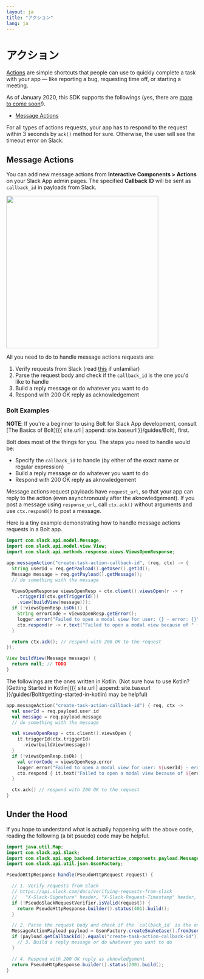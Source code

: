 ```yaml
---
layout: ja
title: "アクション"
lang: ja
---
```


# アクション

[Actions](https://api.slack.com/interactivity/actions) are simple shortcuts that people can use to quickly complete a task with your app — like reporting a bug, requesting time off, or starting a meeting.

As of January 2020, this SDK supports the followings (yes, there are [more to come soon](https://medium.com/slack-developer-blog/introducing-the-slack-app-toolkit-3d509a15f41b)!).

* [Message Actions](https://api.slack.com/interactive-messages)

For all types of actions requests, your app has to respond to the request within 3 seconds by `ack()` method for sure. Otherwise, the user will see the timeout error on Slack.

## Message Actions

You can add new message actions from **Interactive Components > Actions** on your Slack App admin pages. The specified **Callback ID** will be sent as `callback_id` in payloads from Slack.

<img src="{{ site.url | append: site.baseurl }}/assets/images/bolt-actions.png" width="400" />

All you need to do to handle message actions requests are:

1. Verify requests from Slack (read [this](https://api.slack.com/docs/verifying-requests-from-slack) if unfamiliar)
1. Parse the request body and check if the `callback_id` is the one you'd like to handle
1. Build a reply message or do whatever you want to do
1. Respond with 200 OK reply as acknowledgement

### Bolt Examples

**NOTE**: If you're a beginner to using Bolt for Slack App development, consult [The Basics of Bolt]({{ site.url | append: site.baseurl }}/guides/Bolt), first.

Bolt does most of the things for you. The steps you need to handle would be:

* Specify the `callback_id` to handle (by either of the exact name or regular expression)
* Build a reply message or do whatever you want to do
* Respond with 200 OK reply as aknowledgement

Message actions request payloads have `request_url`, so that your app can reply to the action (even asynchronously after the aknowledgement). If you post a message using `response_url`, call `ctx.ack()` without arguments and use `ctx.respond()` to post a message.

Here is a tiny example demonstrating how to handle message actions requests in a Bolt app.

```java
import com.slack.api.model.Message;
import com.slack.api.model.view.View;
import com.slack.api.methods.response.views.ViewsOpenResponse;

app.messageAction("create-task-action-callback-id", (req, ctx) -> {
  String userId = req.getPayload().getUser().getId();
  Message message = req.getPayload().getMessage();
  // do something with the message

  ViewsOpenResponse viewsOpenResp = ctx.client().viewsOpen(r -> r
    .triggerId(ctx.getTriggerId())
    .view(buildView(message)));
  if (!viewsOpenResp.isOk()) {
    String errorCode = viewsOpenResp.getError();
    logger.error("Failed to open a modal view for user: {} - error: {}", userId, errorCode);
    ctx.respond(r -> r.text("Failed to open a modal view because of " + errorCode));
  }

  return ctx.ack(); // respond with 200 OK to the request
});

View buildView(Message message) {
  return null; // TODO
}
```

The followings are the ones written in Kotlin. (Not sure how to use Kotlin? [Getting Started in Kotlin]({{ site.url | append: site.baseurl }}/guides/Bolt#getting-started-in-kotlin) may be helpful)

```kotlin
app.messageAction("create-task-action-callback-id") { req, ctx ->
  val userId = req.payload.user.id
  val message = req.payload.message
  // do something with the message

  val viewsOpenResp = ctx.client().viewsOpen {
    it.triggerId(ctx.triggerId)
      .view(buildView(message))
  }
  if (!viewsOpenResp.isOk) {
    val errorCode = viewsOpenResp.error
    logger.error("Failed to open a modal view for user: ${userId} - error: ${errorCode}")
    ctx.respond { it.text("Failed to open a modal view because of ${errorCode}") }
  }

  ctx.ack() // respond with 200 OK to the request
}
```

## Under the Hood

If you hope to understand what is actually happening with the above code, reading  the following (a bit psuedo) code may be helpful.

```java
import java.util.Map;
import com.slack.api.Slack;
import com.slack.api.app_backend.interactive_components.payload.MessageActionPayload;
import com.slack.api.util.json.GsonFactory;

PseudoHttpResponse handle(PseudoHttpRequest request) {

  // 1. Verify requests from Slack
  // https://api.slack.com/docs/verifying-requests-from-slack
  //   "X-Slack-Signature" header, "X-Slack-Request-Timestamp" header, and raw request body
  if (!PseudoSlackRequestVerifier.isValid(request)) {
    return PseudoHttpResponse.builder().status(401).build();
  }

  // 2. Parse the request body and check if the `callback_id` is the one you'd like to handle
  MessageActionPayload payload = GsonFactory.createSnakeCase().fromJson(requestBody, MessageActionPayload.class);
  if (payload.getCallbackId().equals("create-task-action-callback-id")) {
    // 3. Build a reply message or do whatever you want to do
  }

  // 4. Respond with 200 OK reply as aknowledgement
  return PseudoHttpResponse.builder().status(200).build();
}
```
